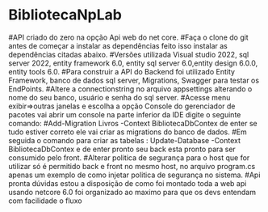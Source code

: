 # BibliotecaNpLab
#API criado do zero na opção Api web do net core.
#Faça o clone do git antes de começar a instalar as dependências feito isso instalar as dependências citadas abaixo.
#Versões utilizada Visual studio 2022, sql server 2022, entity framework 6.0, entity sql server 6.0,entity design 6.0.0, entity tools 6.0.
#Para construir a API do Backend foi utilizado Entity Framework, banco de dados sql server, Migrations, Swagger para testar os EndPoints.
#Altere a connectionstring no arquivo appsettings alterando o nome do seu banco, usuário e senha do sql server.
#Acesse menu exibir=>outras janelas e escolha a opção Console do gerenciador de pacotes vai abrir um console na parte inferior da IDE digite o seguinte comando:
#Add-Migration Livros -Context BibliotecaDbContex de enter se tudo estiver correto ele vai criar as migrations do banco de dados.
#Em seguida o comando para criar as tabelas : Update-Database -Context BibliotecaDbContex e de enter pronto seu back esta pronto para ser consumido pelo front.
#Alterar politica de segurança para o host que for utilizar só é permitido back e front no mesmo host, no arquivo program.cs apenas um exemplo de como injetar politica de segurança no sistema.
#Api pronta dúvidas estou a disposição de como foi montado toda a web api usando netcore 6.0 foi organizado ao maximo para que os devs entendam com facilidade o fluxo
